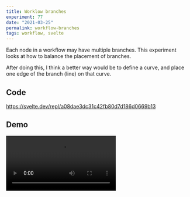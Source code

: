 ```yaml
---
title: Worklow branches
experiment: 77
date: "2021-03-25"
permalink: workflow-branches
tags: workflow, svelte
---
```


Each node in a workflow may have multiple branches. This experiment looks at how to balance the placement of branches.

After doing this, I think a better way would be to define a curve, and place one edge of the branch (line) on that curve.

## Code

https://svelte.dev/repl/a08dae3dc31c42fb80d7d186d0669b13

## Demo

<video controls src="https://res.cloudinary.com/dzwnkx0mk/video/upload/v1616646837/1000experiments.dev/shape-multiple-branches_ldih8l.mp4"/>

